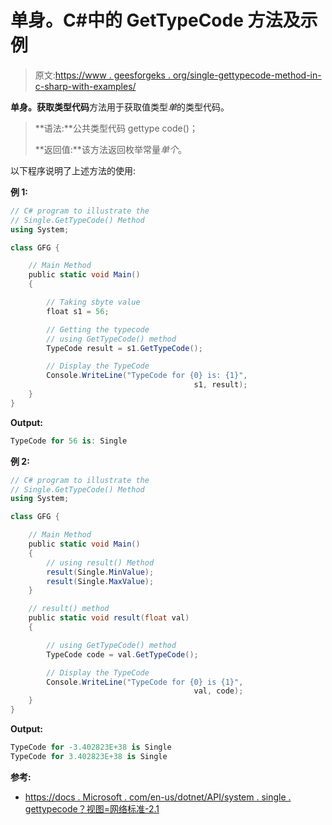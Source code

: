 # 单身。C#中的 GetTypeCode 方法及示例

> 原文:[https://www . geesforgeks . org/single-gettypecode-method-in-c-sharp-with-examples/](https://www.geeksforgeeks.org/single-gettypecode-method-in-c-sharp-with-examples/)

**单身。获取类型代码**方法用于获取值类型*单*的类型代码。

> **语法:**公共类型代码 gettype code()；
> 
> **返回值:**该方法返回枚举常量*单个*。

以下程序说明了上述方法的使用:

**例 1:**

```cs
// C# program to illustrate the
// Single.GetTypeCode() Method
using System;

class GFG {

    // Main Method
    public static void Main()
    {

        // Taking sbyte value
        float s1 = 56;

        // Getting the typecode
        // using GetTypeCode() method
        TypeCode result = s1.GetTypeCode();

        // Display the TypeCode
        Console.WriteLine("TypeCode for {0} is: {1}",
                                         s1, result);
    }
}
```

**Output:**

```cs
TypeCode for 56 is: Single

```

**例 2:**

```cs
// C# program to illustrate the
// Single.GetTypeCode() Method
using System;

class GFG {

    // Main Method
    public static void Main()
    {
        // using result() Method
        result(Single.MinValue);
        result(Single.MaxValue);
    }

    // result() method
    public static void result(float val)
    {

        // using GetTypeCode() method
        TypeCode code = val.GetTypeCode();

        // Display the TypeCode
        Console.WriteLine("TypeCode for {0} is {1}",
                                         val, code);
    }
}
```

**Output:**

```cs
TypeCode for -3.402823E+38 is Single
TypeCode for 3.402823E+38 is Single

```

**参考:**

*   [https://docs . Microsoft . com/en-us/dotnet/API/system . single . gettypecode？视图=网络标准-2.1](https://docs.microsoft.com/en-us/dotnet/api/system.single.gettypecode?view=netstandard-2.1)